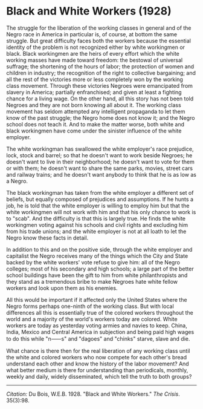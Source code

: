 <!--
title:   Black and White Workers
author:  Du Bois, W.E.B.
journal: The Crisis
year:    1928
volume:  35
issue:   3
pages:   98
-->
# Black and White Workers (1928)

The struggle for the liberation of the working classes in general and of the Negro race in America in particular is, of course, at bottom the same struggle. But great difficulty faces both the workers because the essential identity of the problem is not recognized either by white workingmen or black. Black workingmen are the heirs of every effort which the white working masses have made toward freedom: the bestowal of universal suffrage; the shortening of the hours of labor; the protection of women and children in industry; the recognition of the right to collective bargaining; and all the rest of the victories more or less completely won by the working class movement. Through these victories Negroes were emancipated from slavery in America; partially enfranchised; and given at least a fighting chance for a living wage. On the other hand, all this story has not been told Negroes and they are not born knowing all about it. The working class movement has seldom attempted any intelligent propaganda to let them know of the past struggle; the Negro home does not know it; and the Negro school does not teach it. And to make the matter worse, both white and black workingmen have come under the sinister influence of the white employer.

The white workingman has swallowed the white employer's race prejudice, lock, stock and barrel; so that he doesn't want to work beside Negroes; he doesn't want to live in their neighborhood; he doesn't want to vote for them or with them; he doesn't want to share the same parks, movies, street cars and railway trains; and he doesn't want anybody to think that he is as low as a Negro.

The black workingman has taken from the white employer a different set of beliefs, but equally composed of prejudices and assumptions. If he hunts a job, he is told that the white employer is willing to employ him but that the white workingmen will not work with him and that his only chance to work is to "scab". And the difficulty is that this is largely true. He finds the white workingmen voting against his schools and civil rights and excluding him from his trade unions; and the white employer is not at all loath to let the Negro know these facts in detail.

In addition to this and on the positive side, through the white employer and capitalist the Negro receives many of the things which the City and State backed by the white workers' vote refuse to give him: all of the Negro colleges; most of his secondary and high schools; a large part of the better school buildings have been the gift to him from white philanthropists and they stand as a tremendous bribe to make Negroes hate white fellow workers and look upon them as his enemies.

All this would be important if it affected only the United States where the Negro forms perhaps one-ninth of the working class. But with local differences all this is essentially true of the colored workers throughout the world and a majority of the world's workers today are colored. White workers are today as yesterday voting armies and navies to keep. China, India, Mexico and Central America in subjection and being paid high wages to do this while "n&#11834;s" and "dagoes" and "chinks" starve, slave and die.

What chance is there then for the real liberation of any working class until the white and colored workers who now compete for each other's bread understand each other and know the history of the labor movement? And what better medium is there for understanding than periodicals, monthly, weekly and daily, widely disseminated, which tell the truth to both groups?

______________
*Citation:* Du Bois, W.E.B. 1928. "Black and White Workers." *The Crisis*. 35(3):98.